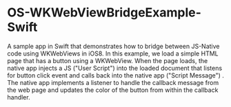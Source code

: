 OS-WKWebViewBridgeExample-Swift
===============================

A sample app in Swift that demonstrates how to bridge between JS-Native code using WKWebViews in iOS8.
In this example, we load a simple HTML page that has a button using a WKWebView. When the page loads, the native app injects a JS ("User Script") into the loaded document that listens for button click event and calls back into the native app ("Script Message") . The native app implements a listener to handle the callback message from the web page and updates the color of the button from within the callback handler.
